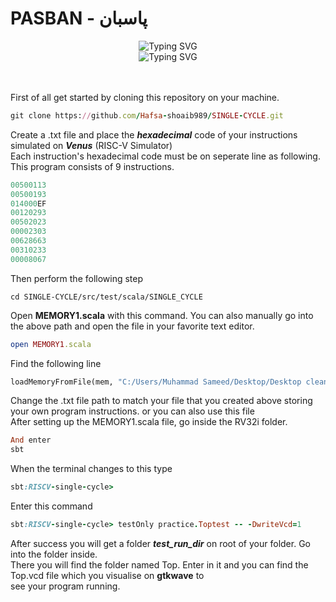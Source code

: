 <div ><h1> PASBAN - پاسبان</h1>
  
<div align='center'><img src="https://readme-typing-svg.demolab.com?font=Arial&size=22&pause=1000&color=8510d8&multiline=true&width=435&lines=RISC-V+Single+Cycle+Core" alt="Typing SVG" /><br>
<img align='center' src="https://readme-typing-svg.demolab.com?font=Arial&size=18&pause=1000&color=8510d8&multiline=true&width=435&lines=Designed+by+HAFSA+SHOAIB" alt="Typing SVG" />
</div>
<br><br>
  
First of all get started by cloning this repository on your machine.

```ruby
git clone https://github.com/Hafsa-shoaib989/SINGLE-CYCLE.git
```

Create a .txt file and place the ***hexadecimal*** code of your instructions simulated on ***Venus*** (RISC-V Simulator)\
Each instruction's hexadecimal code must be on seperate line as following. This program consists of 9 instructions.

```ruby
00500113
00500193
014000EF
00120293
00502023
00002303
00628663
00310233
00008067
```
Then perform the following step
```
cd SINGLE-CYCLE/src/test/scala/SINGLE_CYCLE
```
Open **MEMORY1.scala** with this command. You can also manually go into the above path and open the file in your favorite text editor.
```ruby
open MEMORY1.scala
```
Find the following line
``` python
loadMemoryFromFile(mem, "C:/Users/Muhammad Sameed/Desktop/Desktop clean/Hafsa/Merl/sample.txt")
```
Change the .txt file path to match your file that you created above storing your own program instructions. or you can also use this file\
After setting up the MEMORY1.scala file, go inside the RV32i folder.
```ruby
And enter
sbt
```
When the terminal changes to this type
```ruby
sbt:RISCV-single-cycle>
```
Enter this command
```ruby
sbt:RISCV-single-cycle> testOnly practice.Toptest -- -DwriteVcd=1
```

After success you will get a folder ***test_run_dir*** on root of your folder. Go into the folder inside.\
There you will find the folder named Top. Enter in it and you can find the Top.vcd file which you visualise on **gtkwave** to\
see your program running.
